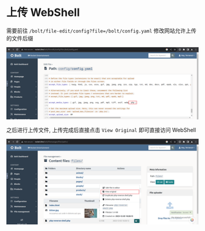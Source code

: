 # 上传 WebShell

需要前往 `/bolt/file-edit/config?file=/bolt/config.yaml` 修改网站允许上传的文件后缀

![image-20231203182551474](./assets/image-20231203182551474.png)

之后进行上传文件, 上传完成后直接点击 `View Original` 即可直接访问 WebShell

![image-20231203182943316](./assets/image-20231203182943316.png)